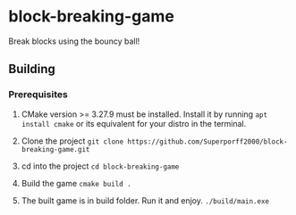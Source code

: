 
# block-breaking-game

Break blocks using the bouncy ball!

## Building

### Prerequisites

1. CMake version >= 3.27.9 must be installed.
   Install it by running `apt install cmake` or its equivalent for
   your distro in the terminal.

1. Clone the project
   `git clone https://github.com/Superporff2000/block-breaking-game.git`

2. cd into the project
   `cd block-breaking-game`

3. Build the game
   `cmake build .`

4. The built game is in build folder. Run it and enjoy.
   `./build/main.exe`

